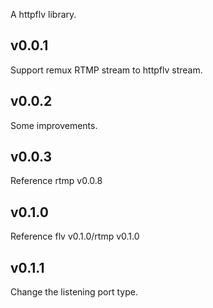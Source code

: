 A httpflv library.
## v0.0.1
Support remux RTMP stream to httpflv stream.
## v0.0.2
Some improvements.
## v0.0.3
Reference rtmp v0.0.8
## v0.1.0
Reference flv v0.1.0/rtmp v0.1.0
## v0.1.1
Change the listening port type.

